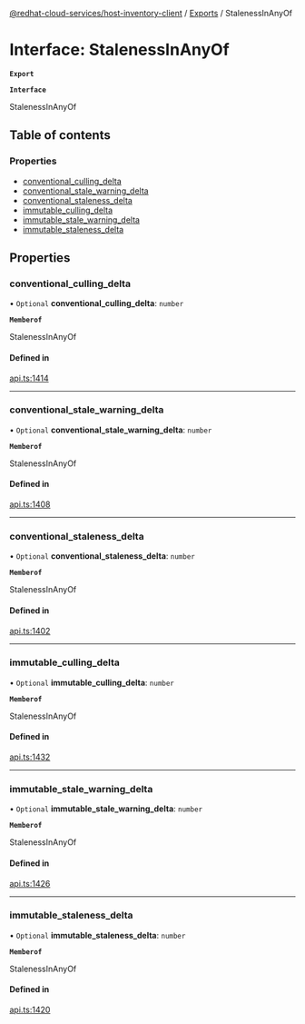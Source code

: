 [@redhat-cloud-services/host-inventory-client](../README.md) / [Exports](../modules.md) / StalenessInAnyOf

# Interface: StalenessInAnyOf

**`Export`**

**`Interface`**

StalenessInAnyOf

## Table of contents

### Properties

- [conventional\_culling\_delta](StalenessInAnyOf.md#conventional_culling_delta)
- [conventional\_stale\_warning\_delta](StalenessInAnyOf.md#conventional_stale_warning_delta)
- [conventional\_staleness\_delta](StalenessInAnyOf.md#conventional_staleness_delta)
- [immutable\_culling\_delta](StalenessInAnyOf.md#immutable_culling_delta)
- [immutable\_stale\_warning\_delta](StalenessInAnyOf.md#immutable_stale_warning_delta)
- [immutable\_staleness\_delta](StalenessInAnyOf.md#immutable_staleness_delta)

## Properties

### conventional\_culling\_delta

• `Optional` **conventional\_culling\_delta**: `number`

**`Memberof`**

StalenessInAnyOf

#### Defined in

[api.ts:1414](https://github.com/RedHatInsights/javascript-clients/blob/master/packages/host-inventory/api.ts#L1414)

___

### conventional\_stale\_warning\_delta

• `Optional` **conventional\_stale\_warning\_delta**: `number`

**`Memberof`**

StalenessInAnyOf

#### Defined in

[api.ts:1408](https://github.com/RedHatInsights/javascript-clients/blob/master/packages/host-inventory/api.ts#L1408)

___

### conventional\_staleness\_delta

• `Optional` **conventional\_staleness\_delta**: `number`

**`Memberof`**

StalenessInAnyOf

#### Defined in

[api.ts:1402](https://github.com/RedHatInsights/javascript-clients/blob/master/packages/host-inventory/api.ts#L1402)

___

### immutable\_culling\_delta

• `Optional` **immutable\_culling\_delta**: `number`

**`Memberof`**

StalenessInAnyOf

#### Defined in

[api.ts:1432](https://github.com/RedHatInsights/javascript-clients/blob/master/packages/host-inventory/api.ts#L1432)

___

### immutable\_stale\_warning\_delta

• `Optional` **immutable\_stale\_warning\_delta**: `number`

**`Memberof`**

StalenessInAnyOf

#### Defined in

[api.ts:1426](https://github.com/RedHatInsights/javascript-clients/blob/master/packages/host-inventory/api.ts#L1426)

___

### immutable\_staleness\_delta

• `Optional` **immutable\_staleness\_delta**: `number`

**`Memberof`**

StalenessInAnyOf

#### Defined in

[api.ts:1420](https://github.com/RedHatInsights/javascript-clients/blob/master/packages/host-inventory/api.ts#L1420)
